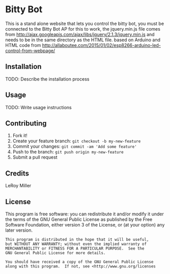 # Bitty Bot

This is a stand alone website that lets you control the bitty bot, you must 
be connected to the Bitty Bot AP for this to work, the jquery.min.js file comes from http://ajax.googleapis.com/ajax/libs/jquery/2.1.3/jquery.min.js
and needs to be in the same directory as the HTML file.
based on Arduino and HTML code from http://allaboutee.com/2015/01/02/esp8266-arduino-led-control-from-webpage/

## Installation

TODO: Describe the installation process

## Usage

TODO: Write usage instructions

## Contributing

1. Fork it!
2. Create your feature branch: `git checkout -b my-new-feature`
3. Commit your changes: `git commit -am 'Add some feature'`
4. Push to the branch: `git push origin my-new-feature`
5. Submit a pull request

## Credits

LeRoy Miller

## License

This program is free software: you can redistribute it and/or modify
    it under the terms of the GNU General Public License as published by
    the Free Software Foundation, either version 3 of the License, or
    (at your option) any later version.

    This program is distributed in the hope that it will be useful,
    but WITHOUT ANY WARRANTY; without even the implied warranty of
    MERCHANTABILITY or FITNESS FOR A PARTICULAR PURPOSE.  See the
    GNU General Public License for more details.

    You should have received a copy of the GNU General Public License
    along with this program.  If not, see <http://www.gnu.org/licenses
